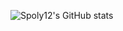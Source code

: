 ![Spoly12's GitHub stats](https://github-readme-stats.vercel.app/api?username=anuraghazra&show_icons=true&theme=radical)
